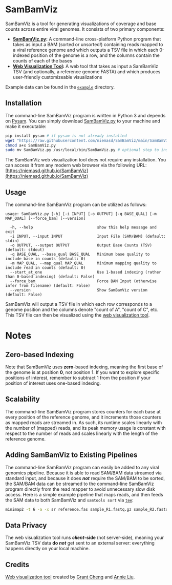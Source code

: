# SamBamViz
SamBamViz is a tool for generating visualizations of coverage and base counts across entire viral genomes. It consists of two primary components:

* **[SamBamViz.py](SamBamViz.py):** A command-line cross-platform Python program that takes as input a BAM (sorted or unsorted!) containing reads mapped to a viral reference genome and which outputs a TSV file in which each 0-indexed position of the genome is a row, and the columns contain the counts of each of the bases
* **[Web Visualization Tool](https://niemasd.github.io/SamBamViz/):** A web tool that takes as input a SamBamViz TSV (and optionally, a reference genome FASTA) and which produces user-friendly customizeable visualizations

Example data can be found in the [`example`](example) directory.

## Installation
The command-line SamBamViz program is written in Python 3 and depends on [Pysam](https://github.com/pysam-developers/pysam). You can simply download [SamBamViz.py](SamBamViz.py) to your machine and make it executable:

```bash
pip install pysam # if pysam is not already installed
wget "https://raw.githubusercontent.com/niemasd/SamBamViz/main/SamBamViz.py"
chmod a+x SamBamViz.py
sudo mv SamBamViz.py /usr/local/bin/SamBamViz.py # optional step to install globally
```

The SamBamViz web visualization tool does not require any installation. You can access it from any modern web browser via the following URL: [https://niemasd.github.io/SamBamViz](https://niemasd.github.io/SamBamViz)

## Usage
The command-line SamBamViz program can be utilized as follows:

```
usage: SamBamViz.py [-h] [-i INPUT] [-o OUTPUT] [-q BASE_QUAL] [-m MAP_QUAL] [--force_bam] [--version]

  -h, --help                            show this help message and exit
  -i INPUT, --input INPUT               Input File (SAM/BAM) (default: stdin)
  -o OUTPUT, --output OUTPUT            Output Base Counts (TSV) (default: stdout)
  -q BASE_QUAL, --base_qual BASE_QUAL   Minimum base quality to include base in counts (default: 0)
  -m MAP_QUAL, --map_qual MAP_QUAL      Minimum mapping quality to include read in counts (default: 0)
  --start_at_one                        Use 1-based indexing (rather than 0-based indexing) (default: False)
  --force_bam                           Force BAM Input (otherwise infer from filename) (default: False)
  --version                             Show SamBamViz version (default: False)
```

SamBamViz will output a TSV file in which each row corresponds to a genome position and the columns denote "count of A", "count of C", etc. This TSV file can then be visualized using the [web visualization tool](https://niemasd.github.io/SamBamViz/).

# Notes
## Zero-based Indexing
Note that SamBamViz uses **zero**-based indexing, meaning the first base of the genome is at position **0**, not position 1. If you want to explore specific positions of interest, remember to subtract 1 from the position if your position of interest uses one-based indexing.

## Scalability
The command-line SamBamViz program stores counters for each base at every position of the reference genome, and it increments those counters as mapped reads are streamed in. As such, its runtime scales linearly with the number of (mapped) reads, and its peak memory usage is constant with respect to the number of reads and scales linearly with the length of the reference genome.

## Adding SamBamViz to Existing Pipelines
The command-line SamBamViz program can easily be added to any viral genomics pipeline. Because it is able to read SAM/BAM data streamed via standard input, and because it does ***not*** require the SAM/BAM to be sorted, the SAM/BAM data can be streamed to the command-line SamBamViz program directly from the read mapper to avoid unnecessary slow disk access. Here is a simple example pipeline that maps reads, and then feeds the SAM data to both SamBamViz and `samtools sort` via [`tee`](https://en.wikipedia.org/wiki/Tee_(command)):

```bash
minimap2 -t 6 -a -x sr reference.fas sample_R1.fastq.gz sample_R2.fastq.gz | tee >(SamBamViz.py -q 20 -o sample.sambamviz.tsv) | samtools sort -o sample.sorted.bam
```

## Data Privacy
The web visualization tool runs ***client*-side** (not server-side), meaning your SamBamViz TSV data **do *not*** get sent to an external server: everything happens directly on your local machine.

## Credits
[Web visualization tool](https://niemasd.github.io/SamBamViz/) created by [Grant Cheng](https://www.linkedin.com/in/grant-cheng-52171b205/) and [Annie Liu](https://www.linkedin.com/in/anniejiaqiliu/).
